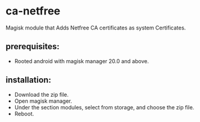 # ca-netfree
Magisk module that Adds Netfree CA certificates as system
Certificates.

## prerequisites:
* Rooted android with magisk manager 20.0 and above.

## installation:
* Download the zip file.
* Open magisk manager.
* Under the section modules, select from storage, and choose the zip file.
* Reboot.


